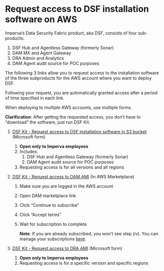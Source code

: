 # Request access to DSF installation software on AWS

Imperva’s Data Security Fabric product, aka DSF, consists of four sub-products:
1. DSF Hub and Agentless Gateway (formerly Sonar)
2. DAM MX and Agent Gateway 
3. DRA Admin and Analytics 
4. DAM Agent audit source for POC purposes

The following 3 links allow you to request access to the installation software of the three subproducts for the AWS account where you want to deploy DSF.

Following your request, you are automatically granted access after a period of time specified in each link.

When deploying to multiple AWS accounts, use multiple forms.

**Clarification**: After getting the requested access, you don’t have to “download” the software, just run DSF Kit.

1. [DSF Kit - Request access to DSF installation software in S3 bucket](https://forms.office.com/e/Ds108y7d6k) (Microsoft form)
   1. **Open only to Imperva employees**
   2. Includes:
      1. DSF Hub and Agentless Gateway (formerly Sonar)
      2. DAM Agent audit source for POC purposes 
   3. Requesting access is for all versions and all regions

2. [DSF Kit - Request access to DAM AMI](https://aws.amazon.com/marketplace/pp/prodview-3wa5bmj5ol4g4) (In AWS Marketplace)
   1. Make sure you are logged in the AWS account 
   2. Open DAM marketplace link 
   3. Click “Continue to subscribe” 
   4. Click “Accept terms” 
   5. Wait for subscription to complete
   
      **Note**: If you are already subscribed, you won’t see step (iv). You can manage your subscriptions [here](https://us-east-1.console.aws.amazon.com/marketplace/home#/subscriptions).

3. [DSF Kit - Request access to DRA AMI](https://forms.office.com/e/UnZ6gw05BB) (Microsoft form)
   1. **Open only to Imperva employees**
   2. Requesting access is for a specific version and specific regions


